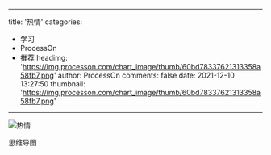 
---
title: '热情'
categories: 
 - 学习
 - ProcessOn
 - 推荐
headimg: 'https://img.processon.com/chart_image/thumb/60bd78337621313358a58fb7.png'
author: ProcessOn
comments: false
date: 2021-12-10 13:27:50
thumbnail: 'https://img.processon.com/chart_image/thumb/60bd78337621313358a58fb7.png'
---

<div>   
<img class="thumb" alt="热情" src="https://img.processon.com/chart_image/thumb/60bd78337621313358a58fb7.png" referrerpolicy="no-referrer">
<p>思维导图</p>  
</div>
            